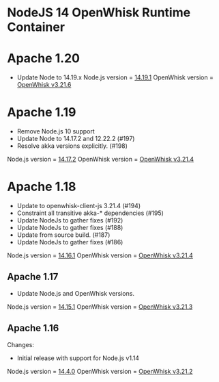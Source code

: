 <!--
#
# Licensed to the Apache Software Foundation (ASF) under one or more
# contributor license agreements.  See the NOTICE file distributed with
# this work for additional information regarding copyright ownership.
# The ASF licenses this file to You under the Apache License, Version 2.0
# (the "License"); you may not use this file except in compliance with
# the License.  You may obtain a copy of the License at
#
#     http://www.apache.org/licenses/LICENSE-2.0
#
# Unless required by applicable law or agreed to in writing, software
# distributed under the License is distributed on an "AS IS" BASIS,
# WITHOUT WARRANTIES OR CONDITIONS OF ANY KIND, either express or implied.
# See the License for the specific language governing permissions and
# limitations under the License.
#
-->

# NodeJS 14 OpenWhisk Runtime Container

# Apache 1.20
- Update Node to 14.19.x
Node.js version = [14.19.1](https://nodejs.org/en/blog/release/v14.19.1/)
OpenWhisk version = [OpenWhisk v3.21.6](https://www.npmjs.com/package/openwhisk)

# Apache 1.19
  - Remove Node.js 10 support
  - Update Node to 14.17.2 and 12.22.2 (#197)
  - Resolve akka versions explicitly. (#198)

Node.js version = [14.17.2](https://nodejs.org/en/blog/release/v14.17.2/)
OpenWhisk version = [OpenWhisk v3.21.4](https://www.npmjs.com/package/openwhisk)

# Apache 1.18
  - Update to openwhisk-client-js 3.21.4 (#194)
  - Constraint all transitive akka-* dependencies (#195)
  - Update NodeJs to gather fixes (#192)
  - Update NodeJs to gather fixes (#188)
  - Update from source build. (#187)
  - Update NodeJs to gather fixes (#186)

Node.js version = [14.16.1](https://nodejs.org/en/blog/release/v14.16.1/)
OpenWhisk version = [OpenWhisk v3.21.4](https://www.npmjs.com/package/openwhisk)

## Apache 1.17
  - Update Node.js and OpenWhisk versions.

Node.js version = [14.15.1](https://nodejs.org/en/blog/release/v14.15.1/)
OpenWhisk version = [OpenWhisk v3.21.3](https://www.npmjs.com/package/openwhisk)

## Apache 1.16
Changes:
  - Initial release with support for Node.js v1.14

Node.js version = [14.4.0](https://nodejs.org/en/blog/release/v14.4.0/)
OpenWhisk version = [OpenWhisk v3.21.2](https://www.npmjs.com/package/openwhisk)
